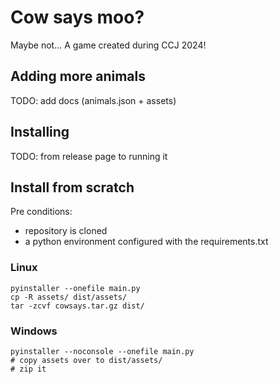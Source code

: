 # Cow says moo?

Maybe not... A game created during CCJ 2024!

## Adding more animals

TODO: add docs (animals.json + assets)

## Installing

TODO: from release page to running it

## Install from scratch

Pre conditions:
* repository is cloned
* a python environment configured with the requirements.txt

### Linux
```
pyinstaller --onefile main.py
cp -R assets/ dist/assets/
tar -zcvf cowsays.tar.gz dist/
```
### Windows
```
pyinstaller --noconsole --onefile main.py
# copy assets over to dist/assets/
# zip it
```

